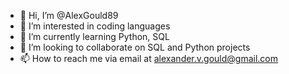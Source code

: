 - 👋 Hi, I’m @AlexGould89
- 👀 I’m interested in coding languages
- 🌱 I’m currently learning Python, SQL
- 💞️ I’m looking to collaborate on SQL and Python projects
- 📫 How to reach me via email at alexander.v.gould@gmail.com

<!---
AlexGould89/AlexGould89 is a ✨ special ✨ repository because its `README.md` (this file) appears on your GitHub profile.
You can click the Preview link to take a look at your changes.
--->
